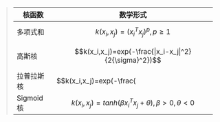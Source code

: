 >| 核函数     | 数学形式                                                     |
>| ---------- | ------------------------------------------------------------ |
>| 多项式和   | $$k(x_i,x_j)=(x_i^Tx_j)^p,p \geq1$$                          |
>| 高斯核     | $$k(x_i,x_j)=exp(-\frac{\|x_i-x_j\|^2}{2{\sigma}^2})$$       |
>| 拉普拉斯核 | $$k(x_i,x_j)=exp(-\frac{||x_i-x_j||}{\sigma}),\sigma >0$$    |
>| Sigmoid核  | $$k(x_i,x_j)=tanh(\beta x_i^T x_j+\theta),\beta>0, \theta<0$$ |

